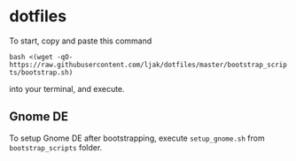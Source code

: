 # dotfiles

To start, copy and paste this command

`bash <(wget -qO- https://raw.githubusercontent.com/ljak/dotfiles/master/bootstrap_scripts/bootstrap.sh)`

into your terminal, and execute.

## Gnome DE

To setup Gnome DE after bootstrapping, execute `setup_gnome.sh` from `bootstrap_scripts` folder.